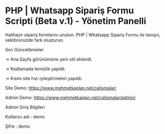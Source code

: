 # PHP | Whatsapp Sipariş Formu Scripti (Beta v.1) - Yönetim Panelli

Halihazır sipariş formlarını unutun. PHP | Whatsapp Sipariş Formu ile tanışın, sektörünüzde fark oluşturun.

Son Güncellemeler

-> Ana Sayfa görünümüne yeni stil eklendi.

-> Kodlamada temizlik yapıldı.

-> Kısmı site hızı iyileştirmeleri yapıldı.

Site Demo: https://www.mehmetkaplan.net/calismalar/

Admin Demo: https://www.mehmetkaplan.net/calismalar/admin/

Admin Giriş Bilgileri

Kullanıcı adı : demo

Şifre : demo

